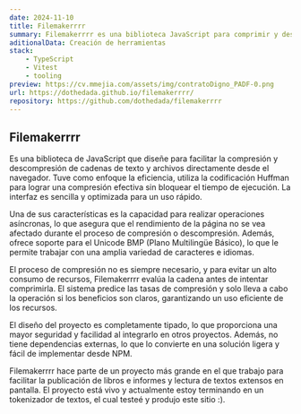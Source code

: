 ```yaml
---
date: 2024-11-10
title: Filemakerrrr
summary: Filemakerrrr es una biblioteca JavaScript para comprimir y descomprimir cadenas de texto en el navegador usando codificación Huffman. Asíncrona, eficiente, sin bloqueos y con soporte para Unicode BMP. Fácil de usar, sin dependencias, totalmente tipado y disponible en NPM.
aditionalData: Creación de herramientas
stack:
    - TypeScript
    - Vitest
    - tooling
preview: https://cv.mmejia.com/assets/img/contratoDigno_PADF-0.png
url: https://dothedada.github.io/filemakerrrr/
repository: https://github.com/dothedada/filemakerrrr
---
```


## Filemakerrrr

Es una biblioteca de JavaScript que diseñe para facilitar la compresión y descompresión de cadenas de texto y archivos directamente desde el navegador. Tuve como enfoque la eficiencia, utiliza la codificación Huffman para lograr una compresión efectiva sin bloquear el tiempo de ejecución. La interfaz es sencilla y optimizada para un uso rápido.

Una de sus características es la capacidad para realizar operaciones asíncronas, lo que asegura que el rendimiento de la página no se vea afectado durante el proceso de compresión o descompresión. Además, ofrece soporte para el Unicode BMP (Plano Multilingüe Básico), lo que le permite trabajar con una amplia variedad de caracteres e idiomas.

El proceso de compresión no es siempre necesario, y para evitar un alto consumo de recursos, Filemakerrrr evalúa la cadena antes de intentar comprimirla. El sistema predice las tasas de compresión y solo lleva a cabo la operación si los beneficios son claros, garantizando un uso eficiente de los recursos.

El diseño del proyecto es completamente tipado, lo que proporciona una mayor seguridad y facilidad al integrarlo en otros proyectos. Además, no tiene dependencias externas, lo que lo convierte en una solución ligera y fácil de implementar desde NPM.

Filemakerrrr hace parte de un proyecto más grande en el que trabajo para facilitar la publicación de libros e informes y lectura de textos extensos en pantalla. El proyecto está vivo y actualmente estoy terminando en un tokenizador de textos, el cual testeé y produjo este sitio :).
